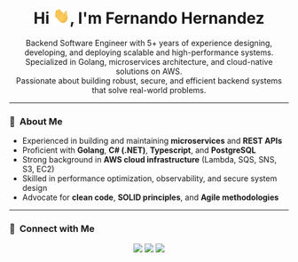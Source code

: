 <h1 align="center">Hi <img src="https://raw.githubusercontent.com/KevinPatel04/KevinPatel04/master/Hi.gif" width="30px">, I'm Fernando Hernandez</h1>

<p align="center">
  Backend Software Engineer with 5+ years of experience designing, developing, and deploying scalable and high-performance systems.<br/>
  Specialized in Golang, microservices architecture, and cloud-native solutions on AWS.<br/>
  Passionate about building robust, secure, and efficient backend systems that solve real-world problems.
</p>

---

### 🚀 &nbsp;About Me

- Experienced in building and maintaining **microservices** and **REST APIs**
- Proficient with **Golang**, **C# (.NET)**, **Typescript**, and **PostgreSQL**
- Strong background in **AWS cloud infrastructure** (Lambda, SQS, SNS, S3, EC2)
- Skilled in performance optimization, observability, and secure system design
- Advocate for **clean code**, **SOLID principles**, and **Agile methodologies**

---

### :link: &nbsp;Connect with Me

<p align="center">
  <a href="https://www.linkedin.com/in/fehepe/"><img src="https://img.shields.io/badge/LinkedIn-0077B5.svg?style=for-the-badge&logo=linkedin&logoColor=white"/></a>
  <a href="mailto:fehepe11@gmail.com"><img src="https://img.shields.io/badge/Email-D14836.svg?style=for-the-badge&logo=gmail&logoColor=white"/></a>
  <a href="https://www.instagram.com/fernandoher1"><img src="https://img.shields.io/badge/Instagram-E4405F.svg?style=for-the-badge&logo=instagram&logoColor=white"/></a>
</p>
